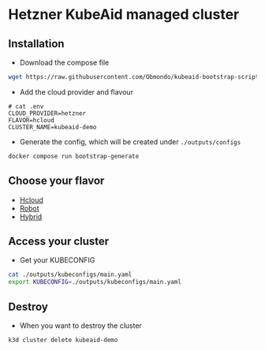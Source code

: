 # Hetzner KubeAid managed cluster

## Installation

* Download the compose file
```sh
wget https://raw.githubusercontent.com/Obmondo/kubeaid-bootstrap-script/refs/heads/main/docker-compose.yaml
```

* Add the cloud provider and flavour

```
# cat .env
CLOUD_PROVIDER=hetzner
FLAVOR=hcloud
CLUSTER_NAME=kubeaid-demo
```

* Generate the config, which will be created under `./outputs/configs`

```sh
docker compose run bootstrap-generate
```

## Choose your flavor

* [Hcloud](./hetzner/hcloud.md)
* [Robot](./hetzner/robot.md)
* [Hybrid](./hetzner/hybrid.md)

## Access your cluster

* Get your KUBECONFIG

```sh
cat ./outputs/kubeconfigs/main.yaml
export KUBECONFIG=./outputs/kubeconfigs/main.yaml
```

## Destroy

* When you want to destroy the cluster

```sh
k3d cluster delete kubeaid-demo
```
